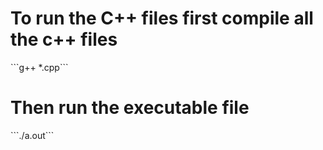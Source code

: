 <h1> To run the C++ files first compile all the c++ files</h1>
```g++ *.cpp```
<h1> Then run the executable file</h1>
```./a.out```
